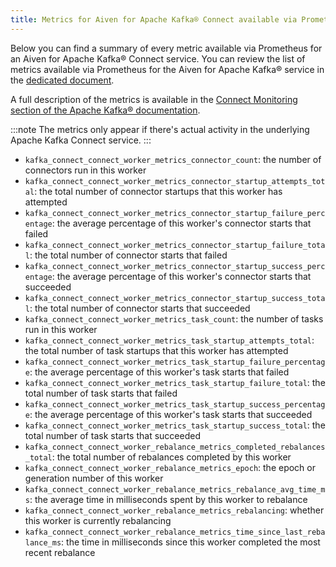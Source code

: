 ```yaml
---
title: Metrics for Aiven for Apache Kafka® Connect available via Prometheus
---
```


Below you can find a summary of every metric available via Prometheus
for an Aiven for Apache Kafka® Connect service. You can review the list
of metrics available via Prometheus for the Aiven for Apache Kafka®
service in the
[dedicated document](/docs/products/kafka/reference/kafka-metrics-prometheus).

A full description of the metrics is available in the [Connect
Monitoring section of the Apache Kafka®
documentation](https://kafka.apache.org/documentation/#connect_monitoring).

:::note
The metrics only appear if there's actual activity in the underlying
Apache Kafka Connect service.
:::

-   `kafka_connect_connect_worker_metrics_connector_count`: the number
    of connectors run in this worker
-   `kafka_connect_connect_worker_metrics_connector_startup_attempts_total`:
    the total number of connector startups that this worker has
    attempted
-   `kafka_connect_connect_worker_metrics_connector_startup_failure_percentage`:
    the average percentage of this worker's connector starts that
    failed
-   `kafka_connect_connect_worker_metrics_connector_startup_failure_total`:
    the total number of connector starts that failed
-   `kafka_connect_connect_worker_metrics_connector_startup_success_percentage`:
    the average percentage of this worker's connector starts that
    succeeded
-   `kafka_connect_connect_worker_metrics_connector_startup_success_total`:
    the total number of connector starts that succeeded
-   `kafka_connect_connect_worker_metrics_task_count`: the number of
    tasks run in this worker
-   `kafka_connect_connect_worker_metrics_task_startup_attempts_total`:
    the total number of task startups that this worker has attempted
-   `kafka_connect_connect_worker_metrics_task_startup_failure_percentage`:
    the average percentage of this worker's task starts that failed
-   `kafka_connect_connect_worker_metrics_task_startup_failure_total`:
    the total number of task starts that failed
-   `kafka_connect_connect_worker_metrics_task_startup_success_percentage`:
    the average percentage of this worker's task starts that succeeded
-   `kafka_connect_connect_worker_metrics_task_startup_success_total`:
    the total number of task starts that succeeded
-   `kafka_connect_connect_worker_rebalance_metrics_completed_rebalances_total`:
    the total number of rebalances completed by this worker
-   `kafka_connect_connect_worker_rebalance_metrics_epoch`: the epoch or
    generation number of this worker
-   `kafka_connect_connect_worker_rebalance_metrics_rebalance_avg_time_ms`:
    the average time in milliseconds spent by this worker to rebalance
-   `kafka_connect_connect_worker_rebalance_metrics_rebalancing`:
    whether this worker is currently rebalancing
-   `kafka_connect_connect_worker_rebalance_metrics_time_since_last_rebalance_ms`:
    the time in milliseconds since this worker completed the most recent
    rebalance
